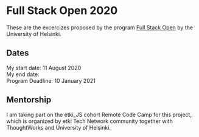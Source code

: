 # Full Stack Open 2020
These are the excercizes proposed by the program [Full Stack Open](https://fullstackopen.com/en) by the University of Helsinki. 

## Dates
My start date: 11 August 2020 <br>
My end date: <br>
Program Deadline: 10 January 2021 <br>

## Mentorship
I am taking part on the etki_JS cohort Remote Code Camp for this project, which is organized by etki Tech Network community together with ThoughtWorks and University of Helsinki.
